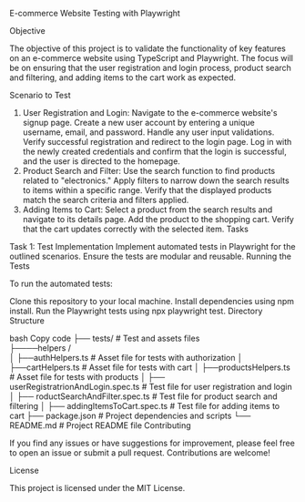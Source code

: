 E-commerce Website Testing with Playwright

Objective

The objective of this project is to validate the functionality of key features on an e-commerce website using TypeScript and Playwright. The focus will be on ensuring that the user registration and login process, product search and filtering, and adding items to the cart work as expected.

Scenario to Test

1. User Registration and Login:
Navigate to the e-commerce website's signup page.
Create a new user account by entering a unique username, email, and password. Handle any user input validations.
Verify successful registration and redirect to the login page.
Log in with the newly created credentials and confirm that the login is successful, and the user is directed to the homepage.
2. Product Search and Filter:
Use the search function to find products related to "electronics."
Apply filters to narrow down the search results to items within a specific range.
Verify that the displayed products match the search criteria and filters applied.
3. Adding Items to Cart:
Select a product from the search results and navigate to its details page.
Add the product to the shopping cart.
Verify that the cart updates correctly with the selected item.
Tasks

Task 1: Test Implementation
Implement automated tests in Playwright for the outlined scenarios.
Ensure the tests are modular and reusable.
Running the Tests

To run the automated tests:

Clone this repository to your local machine.
Install dependencies using npm install.
Run the Playwright tests using npx playwright test.
Directory Structure

bash
Copy code
├── tests/                                # Test and assets files        
├────helpers /       
│       ├──authHelpers.ts                 # Asset file for tests with authorization
│       ├──cartHelpers.ts                 # Asset file for tests with cart
│       ├──productsHelpers.ts             # Asset file for tests with products
│   ├── userRegistratrionAndLogin.spec.ts # Test file for user registration and login
│   ├── roductSearchAndFilter.spec.ts     # Test file for product search and filtering
│   ├── addingItemsToCart.spec.ts         # Test file for adding items to cart
├── package.json                          # Project dependencies and scripts
└── README.md                             # Project README file
Contributing

If you find any issues or have suggestions for improvement, please feel free to open an issue or submit a pull request. Contributions are welcome!

License

This project is licensed under the MIT License.
